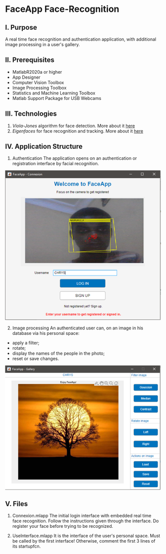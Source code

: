 # FaceApp Face-Recognition

## I. Purpose
A real time face recognition and authentication application, with additional image processing in a user's gallery.

## II. Prerequisites
  - MatlabR2020a or higher
  - App Designer
  - Computer Vision Toolbox
  - Image Processing Toolbox
  - Statistics and Machine Learning Toolbox
  - Matlab Support Package for USB Webcams
 
## III. Technologies

1. *Viola-Jones* algorithm for face detection. More about it [here](https://en.wikipedia.org/wiki/Viola%E2%80%93Jones_object_detection_framework)
2. *Eigenfaces* for face recognition and tracking. More about it [here]()



## IV. Application Structure

1. Authentication
The application opens on an authentication or registration interface by facial recognition.

![alt text](https://github.com/chrys-exaucet/Real-Time-Face-Recognition/blob/master/FaceApp-Demo/FaceApp-Connexion.PNG)

2. Image processing
 An authenticated user can, on an image in his database via his personal space:
 
  - apply a filter;
  - rotate;
  - display the names of the people in the photo;
  - reset or save changes.

![alt text](https://github.com/chrys-exaucet/Real-Time-Face-Recognition/blob/master/FaceApp-Demo/FaceApp-Gallery.PNG)


  
## V. Files

1. Connexion.mlapp 
The initial login interface with embedded real time face recognition. 
Follow the instructions given through the interface.
Do register your face before trying to be recognized.

2. UseInterface.mlapp 
It is the interface of the user's personal space. 
Must be called by the first interface! Otherwise, comment the first 3 lines of its startupfcn.
